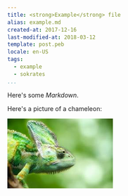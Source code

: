 ```yaml
---
title: <strong>Example</strong> file
alias: example.md
created-at: 2017-12-16
last-modified-at: 2018-03-12
template: post.peb
locale: en-US
tags:
  - example
  - sokrates
...
```


Here's some *Markdown*.

Here's a picture of a chameleon:

![Chameleon](chameleon.jpg)
